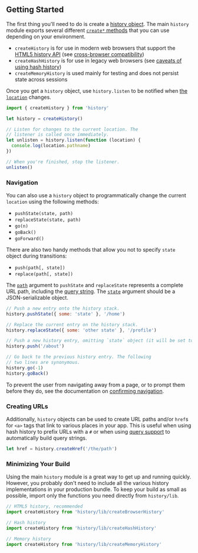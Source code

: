 ## Getting Started

The first thing you'll need to do is create a [history object](Glossary.md#history). The main `history` module exports several different [`create*` methods](Glossary.md#createhistory) that you can use depending on your environment.

- `createHistory` is for use in modern web browsers that support the [HTML5 history API](http://diveintohtml5.info/history.html) (see [cross-browser compatibility](http://caniuse.com/#feat=history))
- `createHashHistory` is for use in legacy web browsers (see [caveats of using hash history](HashHistoryCaveats.md))
- `createMemoryHistory` is used mainly for testing and does not persist state across sessions

Once you get a `history` object, use `history.listen` to be notified when [the `location`](Location.md) changes.

```js
import { createHistory } from 'history'

let history = createHistory()

// Listen for changes to the current location. The
// listener is called once immediately.
let unlisten = history.listen(function (location) {
  console.log(location.pathname)
})

// When you're finished, stop the listener.
unlisten()
```

### Navigation

You can also use a `history` object to programmatically change the current `location` using the following methods:

- `pushState(state, path)`
- `replaceState(state, path)`
- `go(n)`
- `goBack()`
- `goForward()`

There are also two handy methods that allow you not to specify `state` object during transitions:

- `push(path[, state])`
- `replace(path[, state])`

The [`path`](Glossary.md#path) argument to `pushState` and `replaceState` represents a complete URL path, including the [query string](Glossary.md#querystring). The [`state`](Glossary.md#locationstate) argument should be a JSON-serializable object.

```js
// Push a new entry onto the history stack.
history.pushState({ some: 'state' }, '/home')

// Replace the current entry on the history stack.
history.replaceState({ some: 'other state' }, '/profile')

// Push a new history entry, omitting `state` object (it will be set to `null`)
history.push('/about')

// Go back to the previous history entry. The following
// two lines are synonymous.
history.go(-1)
history.goBack()
```

To prevent the user from navigating away from a page, or to prompt them before they do, see the documentation on [confirming navigation](ConfirmingNavigation.md).

### Creating URLs

Additionally, `history` objects can be used to create URL paths and/or `href`s for `<a>` tags that link to various places in your app. This is useful when using hash history to prefix URLs with a `#` or when using [query support](QuerySupport.md) to automatically build query strings.

```js
let href = history.createHref('/the/path')
```

### Minimizing Your Build

Using the main `history` module is a great way to get up and running quickly. However, you probably don't need to include all the various history implementations in your production bundle. To keep your build as small as possible, import only the functions you need directly from `history/lib`.

```js
// HTML5 history, recommended
import createHistory from 'history/lib/createBrowserHistory'

// Hash history
import createHistory from 'history/lib/createHashHistory'

// Memory history
import createHistory from 'history/lib/createMemoryHistory'
```
